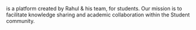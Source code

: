 
is a platform created by Rahul &amp; his team, for students. Our mission is to facilitate knowledge sharing and academic collaboration within the Student community.
